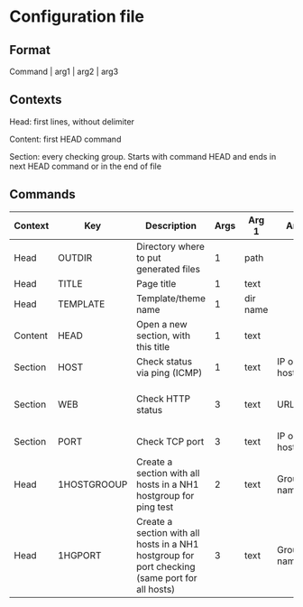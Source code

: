 # Configuration file

## Format

Command | arg1 | arg2 | arg3

## Contexts

Head: first lines, without delimiter

Content: first HEAD command

Section: every checking group. Starts with command HEAD and ends in next HEAD command or in the end of file

## Commands

| Context | Key         | Description                                                                                    | Args | Arg 1    | Arg 2          | Arg 3                      |
| ------- | ----------- | ---------------------------------------------------------------------------------------------- | ---- | -------- | -------------- | -------------------------- |
| Head    | OUTDIR      | Directory where to put generated files                                                         | 1    | path     |                |                            |
| Head    | TITLE       | Page title                                                                                     | 1    | text     |                |                            |
| Head    | TEMPLATE    | Template/theme name                                                                            | 1    | dir name |                |                            |
| Content | HEAD        | Open a new section, with this title                                                            | 1    | text     |                |                            |
| Section | HOST        | Check status via ping (ICMP)                                                                   | 1    | text     | IP or hostname |                            |
| Section | WEB         | Check HTTP status                                                                              | 3    | text     | URL            | int - expected status code |
| Section | PORT        | Check TCP port                                                                                 | 3    | text     | IP or hostname | int - port number          |
| Head    | 1HOSTGROOUP | Create a section with all hosts in a NH1 hostgroup for ping test                               | 2    | text     | Group name     |                            |
| Head    | 1HGPORT     | Create a section with all hosts in a NH1 hostgroup for port checking (same port for all hosts) | 3    | text     | Group name     | Port number                |


